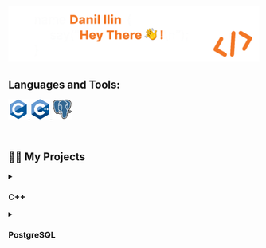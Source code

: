 <img src = "image/freiqq.png"/>

<h2 align="left">Languages and Tools:</h2>
<p align="left">
    <a href=" target="_blank" rel="noreferrer"> <img src="https://raw.githubusercontent.com/devicons/devicon/master/icons/c/c-original.svg" alt="c" width="40" height="40"/> </a>
    <a href="" target="_blank" rel="noreferrer"> <img src="https://raw.githubusercontent.com/devicons/devicon/master/icons/cplusplus/cplusplus-original.svg" alt="cplusplus" width="40" height="40"/> </a>
    <a href="" target="_blank" rel="noreferrer"> <img src="https://raw.githubusercontent.com/devicons/devicon/master/icons/postgresql/postgresql-original.svg" alt="postgresql" width="40" height="40"/> </a> 
</p>

<br />
<h2>🧑‍💻 My Projects </h2>

<details>
  <summary><h3>C++</h3></summary>
  
| Project name                                                                         | Description                                                                                                                                                                                                                                                                                          |
|--------------------------------------------------------------------------------------|------------------------------------------------------------------------------------------------------------------------------------------------------------------------------------------------------------------------------------------------------------------------------------------------------|
| <h4> <p align=center> [Contrainers](https://github.com/freiqq/containers) </p> </h4> | As part of this project, I wrote my own library that implements the main standard C++ container classes: list, map, queue, set, stack, and vector. The implementation provides a full set of standard methods and attributes for working with elements, container occupancy checking, and iteration. |
| <h4> <p align=center> [Matrix](https://github.com/freiqq/matrix)  </p> </h4>         | In this project, I implemented my library for processing numerical matrices in the C++ programming language. The implementation provides a set of methods that perform basic operations with matrices.                                                                                               |

</details>
<details>
  <summary><h3>PostgreSQL</h3></summary>
  
| Project name                                                                                            | Description                                                                                                                                 |
|---------------------------------------------------------------------------------------------------------|---------------------------------------------------------------------------------------------------------------------------------------------|
| <h4> <p align=center> [Introduction_to_SQL](https://github.com/freiqq/Introduction_to_SQL)  </p>  </h4> | A 10-day intensive, aimed at gaining basic skills of working with postgreSQL.                                                               |
| <h4> <p align=center> [Retail_Analytics](https://github.com/freiqq/Retail_Analytics)        </p>  </h4> | This project created a database with retail customer information and created the views and procedures needed to create personalized offers. |

</details>
